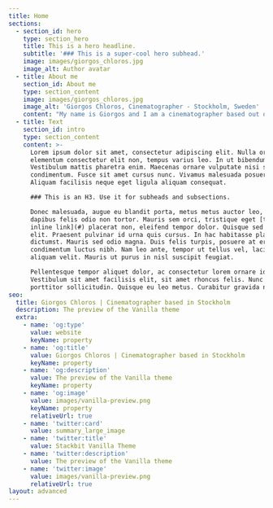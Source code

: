 ```yaml
---
title: Home
sections:
  - section_id: hero
    type: section_hero
    title: This is a hero headline.
    subtitle: '### This is a super-cool hero subhead.'
    image: images/giorgos_chloros.jpg
    image_alt: Author avatar
  - title: About me
    section_id: About me
    type: section_content
    image: images/giorgos_chloros.jpg
    image_alt: 'Giorgos Chloros, Cinematographer - Stockholm, Sweden'
    content: "My name is Giorgos and I am a cinematographer based out of Stockholm. I was born in Greece and I\_have an educational background in Fine \nArts,\_with BFA and MFA studies in Greece, Italy and Sweden. I live in a red house in the Swedish countryside with my partner and our two sons. When I am not behind a camera or computer screen, chances are I’m somewhere in the forest picking mushrooms, chopping firewood or grilling sausages :)\n\nYou will not see any of my recent work here, because since the fall of 2016 all my energy and creativity goes to [dietdoctor.com](http://dietdoctor.com) where I work as a cinematographer and editor, focusing mainly on making the most amazing low-carb cooking videos.\n\nAs a cinematographer I have an eye for naturally motivated lighting and inspired movement.\_Having worked in documentaries, narrative, commercials, fashion, music and art projects, I am able to adapt and I am committed to exceeding the director’s vision with my photography.\n"
  - title: Text
    section_id: intro
    type: section_content
    content: >-
      Lorem ipsum dolor sit amet, consectetur adipiscing elit. Nulla orci diam,
      elementum consectetur elit non, tempus varius leo. In ut bibendum mauris.
      Vestibulum mattis pharetra enim. Maecenas ornare vulputate nisi sed
      condimentum. Fusce sit amet cursus nunc. Vivamus malesuada posuere mollis.
      Aliquam facilisis neque eget ligula aliquam consequat.

      ### This is an H3. Use it for subheads and subsections.

      Donec malesuada, augue eu blandit porta, metus metus auctor leo, non
      dapibus felis odio non tortor. Mauris sem orci, tristique eget [this is an
      inline link](#) placerat non, eleifend tempor dolor. Quisque sed nisl
      elit. Praesent pulvinar id urna quis cursus. In hac habitasse platea
      dictumst. Mauris sed odio magna. Duis felis turpis, posuere at erat nec,
      condimentum luctus nibh. Nam leo ante, tempor ut tellus vel, lacinia
      aliquam velit. Mauris ut purus in nisl suscipit feugiat.

      Pellentesque tempor aliquet dolor, ac consectetur lorem ornare id.
      Vestibulum sit amet facilisis elit, sit amet rhoncus felis. Nunc rhoncus
      porttitor sollicitudin. Quisque eu leo metus. Curabitur gravida nibh eu
seo:
  title: Giorgos Chloros | Cinematographer based in Stockholm
  description: The preview of the Vanilla theme
  extra:
    - name: 'og:type'
      value: website
      keyName: property
    - name: 'og:title'
      value: Giorgos Chloros | Cinematographer based in Stockholm
      keyName: property
    - name: 'og:description'
      value: The preview of the Vanilla theme
      keyName: property
    - name: 'og:image'
      value: images/vanilla-preview.png
      keyName: property
      relativeUrl: true
    - name: 'twitter:card'
      value: summary_large_image
    - name: 'twitter:title'
      value: Stackbit Vanilla Theme
    - name: 'twitter:description'
      value: The preview of the Vanilla theme
    - name: 'twitter:image'
      value: images/vanilla-preview.png
      relativeUrl: true
layout: advanced
---
```

